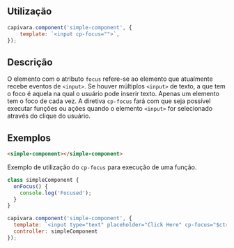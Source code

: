 ## Utilização
```js
capivara.component('simple-component', {
    template: `<input cp-focus="">`,
});
```
## Descrição

O elemento com o atributo `focus` refere-se ao elemento que atualmente recebe eventos de `<input>`. Se houver múltiplos `<input>` de texto, a que tem o foco é aquela na qual o usuário pode inserir texto. Apenas um elemento tem o foco de cada vez.
A diretiva `cp-focus` fará com que seja possível executar funções ou ações quando o elemento `<input>` for selecionado através do clique do usuário.

## Exemplos

```HTML
<simple-component></simple-component>
```

Exemplo de utilização do `cp-focus` para execução de uma função.

```js
class simpleComponent {
  onFocus() {
    console.log('Focused');
  }
}

capivara.component('simple-component', {
  template: `<input type="text" placeholder="Click Here" cp-focus="$ctrl.onFocus()">`,
  controller: simpleComponent
});
```